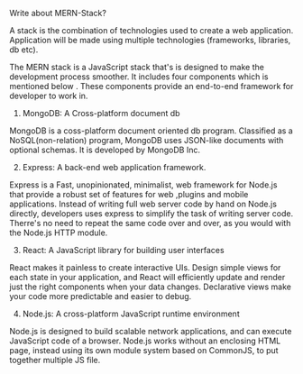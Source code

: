 Write about MERN-Stack?

A stack is the combination of technologies used to create a web application. Application will be made using multiple technologies (frameworks, libraries, db etc).

The MERN stack is a JavaScript stack that's is designed to make the development process smoother. It includes four components which is mentioned below . These components provide an end-to-end framework for developer to work in.

1. MongoDB: A Cross-platform document db

MongoDB is a coss-platform document oriented db program. Classified as a NoSQL(non-relation) program, MongoDB uses JSON-like documents with optional schemas. It is developed by MongoDB Inc.

2. Express: A back-end web application framework.

Express is a Fast, unopinionated, minimalist, web framework for Node.js that provide a robust set of features for web ,plugins and mobile applications. Instead of writing full web server code by hand on Node.js directly, developers uses express to simplify the task of writing server code. Therre's no need to repeat the same code over and over, as you would with the Node.js HTTP module.

3. React: A JavaScript library for building user interfaces

React makes it painless to create interactive UIs. Design simple views for each state in your application, and React will efficiently update and render just the right components when your data changes. Declarative views make your code more predictable and easier to debug.

4. Node.js: A cross-platform JavaScript runtime environment

Node.js is designed to build scalable network applications, and can execute JavaScript code of a browser. Node.js works without an enclosing HTML page, instead using its own module system based on CommonJS, to put together multiple JS file.
